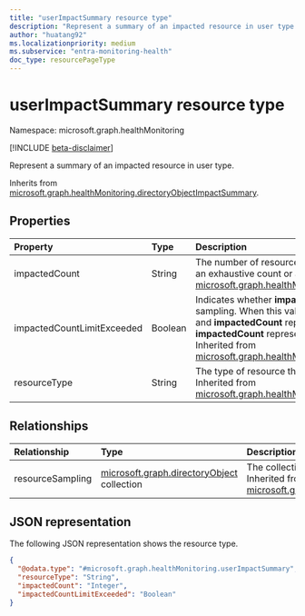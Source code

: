 ```yaml
---
title: "userImpactSummary resource type"
description: "Represent a summary of an impacted resource in user type."
author: "huatang92"
ms.localizationpriority: medium
ms.subservice: "entra-monitoring-health"
doc_type: resourcePageType
---
```


# userImpactSummary resource type

Namespace: microsoft.graph.healthMonitoring

[!INCLUDE [beta-disclaimer](../../includes/beta-disclaimer.md)]

Represent a summary of an impacted resource in user type.


Inherits from [microsoft.graph.healthMonitoring.directoryObjectImpactSummary](../resources/healthmonitoring-directoryobjectimpactsummary.md).

## Properties
|Property|Type|Description|
|:---|:---|:---|
|impactedCount|String|The number of resources impacted. The number could be an exhaustive count or a sampling count. Inherited from [microsoft.graph.healthMonitoring.resourceImpactSummary](../resources/healthmonitoring-resourceimpactsummary.md).|
|impactedCountLimitExceeded|Boolean|Indicates whether **impactedCount** is exhaustive or a sampling. When this value is "true," the limit was exceeded and **impactedCount** represents a sampling. Otherwise, **impactedCount** represents the true number of impacts. Inherited from [microsoft.graph.healthMonitoring.resourceImpactSummary](../resources/healthmonitoring-resourceimpactsummary.md).|
|resourceType|String|The type of resource that was impacted. For example: `user`. Inherited from [microsoft.graph.healthMonitoring.resourceImpactSummary](../resources/healthmonitoring-resourceimpactsummary.md).|

## Relationships
|Relationship|Type|Description|
|:---|:---|:---|
|resourceSampling|[microsoft.graph.directoryObject](../resources/directoryobject.md) collection|The collection of sampling resources that were impacted. Inherited from [microsoft.graph.healthMonitoring.directoryObjectImpactSummary](../resources/healthmonitoring-directoryobjectimpactsummary.md)|

## JSON representation
The following JSON representation shows the resource type.
<!-- {
  "blockType": "resource",
  "@odata.type": "microsoft.graph.healthMonitoring.userImpactSummary"
}
-->
``` json
{
  "@odata.type": "#microsoft.graph.healthMonitoring.userImpactSummary",
  "resourceType": "String",
  "impactedCount": "Integer",
  "impactedCountLimitExceeded": "Boolean"
}
```

